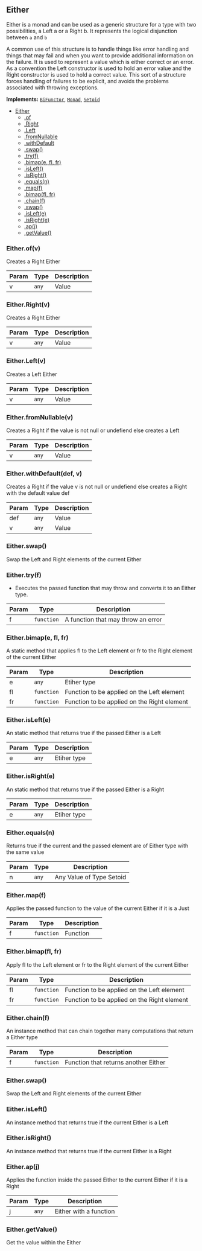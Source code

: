 <a name="Either"></a>

## Either
Either is a monad and can be used as a generic structure for a type with two possibilities, a Left a or a Right b. It represents the logical disjunction between `a` and `b`

A common use of this structure is to handle things like error handling and things that may fail and when you want to provide additional information on the failure. It is used to represent a value which is either correct or an error. As a convention the Left constructor is used to hold an error value and the Right constructor is used to hold a correct value. This sort of a structure forces handling of failures to be explicit, and avoids the problems associated with throwing exceptions.

**Implements:** <code>[BiFunctor](https://github.com/fantasyland/fantasy-land#bifunctor)</code>, <code>[Monad](https://github.com/fantasyland/fantasy-land#monad)</code>, <code>[Setoid](https://github.com/fantasyland/fantasy-land#setoid)</code>

* [Either](#Either)
    * [.of](#Either.of)
    * [.Right](#Either.Right)
    * [.Left](#Either.Left)
    * [.fromNullable](#Either.fromNullable)
    * [.withDefault](#Either.withDefault)
    * [.swap()](#Either.swap)
    * [.try(f)](#Either.try)
    * [.bimap(e, fl, fr)](#Either.bimap)
    * [.isLeft()](#Either.isLeft)
    * [.isRight()](#Either.isRight)
    * [.equals(n)](#Either.equals)
    * [.map(f)](#Either.map)
    * [.bimap(fl, fr)](#Either.bimap)
    * [.chain(f)](#Either.chain)
    * [.swap()](#Either.swap)
    * [.isLeft(e)](#Either.isLefte)
    * [.isRight(e)](#Either.isRighte)
    * [.ap(j)](#Either.ap)
    * [.getValue()](#Either.getValue)


<a name="Either.of"></a>

### Either.of(v)
Creates a Right Either


| Param | Type | Description |
| --- | --- | --- |
| v | <code>any</code> | Value |

<a name="Either.Right"></a>

### Either.Right(v)
Creates a Right Either


| Param | Type | Description |
| --- | --- | --- |
| v | <code>any</code> | Value |

<a name="Either.Left"></a>

### Either.Left(v)
Creates a Left Either


| Param | Type | Description |
| --- | --- | --- |
| v | <code>any</code> | Value |

<a name="Either.fromNullable"></a>

### Either.fromNullable(v)
Creates a Right if the value is not null or undefiend else creates a Left


| Param | Type | Description |
| --- | --- | --- |
| v | <code>any</code> | Value |

<a name="Either.withDefault"></a>

### Either.withDefault(def, v)
Creates a Right if the value v is not null or undefiend else creates a Right with the default value def


| Param | Type | Description |
| --- | --- | --- |
| def | <code>any</code> | Value |
| v | <code>any</code> | Value |

<a name="Either.swap"></a>

### Either.swap()
Swap the Left and Right elements of the current Either

<a name="Either.try"></a>

### Either.try(f)
* Executes the passed function that may throw and converts it to an Either type.

| Param | Type | Description |
| --- | --- | --- |
| f | <code>function</code> | A function that may throw an error |

<a name="Either.bimap"></a>

### Either.bimap(e, fl, fr)
A static method that applies fl to the Left element or fr to the Right element of the current Either

| Param | Type | Description |
| --- | --- | --- |
| e | <code>any</code> | Etiher type |
| fl | <code>function</code> | Function to be applied on the Left element |
| fr | <code>function</code> | Function to be applied on the Right element |

<a name="Either.isLefte"></a>

### Either.isLeft(e)
An static method that returns true if the passed Either is a Left

 Param | Type | Description |
| --- | --- | --- |
| e | <code>any</code> | Etiher type |

<a name="Either.isRighte"></a>

### Either.isRight(e)
An static method that returns true if the passed Either is a Right

 Param | Type | Description |
| --- | --- | --- |
| e | <code>any</code> | Etiher type |

<a name="Either.equals"></a>

### Either.equals(n)
Returns true if the current and the passed element are of Either type with the same value

| Param | Type | Description |
| --- | --- | --- |
| n | <code>any</code> | Any Value of Type Setoid |

<a name="Either.map"></a>

### Either.map(f)
Applies the passed function to the value of the current Either if it is a Just

| Param | Type | Description |
| --- | --- | --- |
| f | <code>function</code> | Function |

<a name="Either.bimap"></a>

### Either.bimap(fl, fr)
Apply fl to the Left element or fr to the Right element of the current Either

| Param | Type | Description |
| --- | --- | --- |
| fl | <code>function</code> | Function to be applied on the Left element |
| fr | <code>function</code> | Function to be applied on the Right element |

<a name="Either.chain"></a>

### Either.chain(f)
An instance method that can chain together many computations that return a Either type

| Param | Type | Description |
| --- | --- | --- |
| f | <code>function</code> | Function that returns another Either |

<a name="Either.swap"></a>

### Either.swap()
Swap the Left and Right elements of the current Either
<a name="Either.isLeft"></a>

### Either.isLeft()
An instance method that returns true if the current Either is a Left
<a name="Either.isRight"></a>

### Either.isRight()
An instance method that returns true if the current Either is a Right
<a name="Either.ap"></a>

### Either.ap(j)
Applies the function inside the passed Either to the current Either if it is a Right

| Param | Type | Description |
| --- | --- | --- |
| j | <code>any</code> | Either with a function |

<a name="Either.getValue"></a>

### Either.getValue()
Get the value within the Either